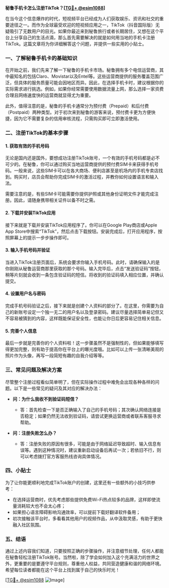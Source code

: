 **秘鲁手机卡怎么注册TikTok？[[TG💪+ @esim1088](https://t.me/s/esim1088)]**

在当今这个信息爆炸的时代，短视频平台已经成为人们获取娱乐、资讯和社交的重要途径之一。而作为全球最受欢迎的短视频应用之一，TikTok（抖音国际版）无疑吸引了无数用户的目光。如果你最近来到秘鲁旅行或者长期居住，又想在这个平台上分享自己的生活点滴，那么首先需要解决的就是如何用当地的手机卡注册TikTok。这篇文章将为你详细解答这个问题，并提供一些实用的小贴士。

### 一、了解秘鲁手机卡的基础知识

在开始之前，我们先来了解一下秘鲁的手机卡市场。秘鲁拥有多个电信运营商，其中最知名的包括Claro、Movistar以及Entel等。这些运营商提供的服务覆盖范围广泛，但具体的服务质量可能会因地区而异。因此，在选择手机卡时，建议根据你的实际需求进行挑选。例如，如果你经常需要使用数据流量上网，那么选择一家资费合理且网络速度快的运营商就显得尤为重要。

此外，值得注意的是，秘鲁的手机卡通常分为预付费（Prepaid）和后付费（Postpaid）两种类型。对于初次来到秘鲁的游客来说，预付费卡更为方便快捷，因为它不需要复杂的信用审核流程，只需购买即可立即激活使用。

### 二、注册TikTok的基本步骤

#### 1. 获取有效的手机号码

无论是国内还是国外，要想成功注册TikTok账号，一个有效的手机号码都是必不可少的。在秘鲁，你可以通过购买当地运营商提供的预付费SIM卡来获得手机号码。一般来说，这些SIM卡可以在各大商场、便利店甚至是机场内的手机专卖店找到。购买时，店员会帮助你完成SIM卡的激活过程，并教你如何设置语言和输入法。

需要注意的是，有些SIM卡可能需要你提供护照或其他身份证明文件才能完成注册。因此，请随身携带相关证件以备不时之需。

#### 2. 下载并安装TikTok应用

接下来就是下载并安装TikTok应用程序了。你可以在Google Play商店或Apple App Store中搜索“TikTok”，然后点击下载按钮。安装完成后，打开应用程序，按照屏幕上的提示一步步操作即可。

#### 3. 输入手机号码并验证

当进入TikTok注册页面后，系统会要求你输入手机号码。此时，请确保输入的是你刚刚从秘鲁运营商那里获取的那个号码。输入完毕后，点击“发送验证码”按钮，稍等片刻就会收到一条包含验证码的短信。将收到的验证码填入相应位置，并确认提交。

#### 4. 设置用户名与密码

完成手机号码验证之后，接下来就是创建个人资料的部分了。在这里，你需要为自己的新账号设定一个独一无二的用户名以及登录密码。建议尽量选择简单易记但又不容易被猜到的内容，这样既能保证安全性，也能让你日后更容易记住相关信息。

#### 5. 完善个人信息

最后一步就是完善你的个人资料啦！这一步骤虽然不是强制性的，但如果能够填写得更加完整，则有助于提高你在平台上的曝光度哦。比如可以上传一张清晰美观的照片作为头像，再写一段简短有趣的自我介绍等等。

### 三、常见问题及解决方案

尽管整个注册过程看似简单明了，但在实际操作过程中难免会出现各种各样的问题。以下是一些常见的疑问及其对应的解决办法：

- **问：为什么我收不到验证码短信？**
  - 答：首先检查一下是否正确输入了自己的手机号码；其次确认网络连接是否稳定；如果仍然无法收到验证码，请尝试更换运营商或者联系客服寻求帮助。
  
- **问：注册失败怎么办？**
  - 答：注册失败的原因有很多，可能是由于网络延迟导致超时、输入信息有误等。遇到这种情况时，建议重新启动设备后再试一次；若依旧不行，则可以考虑拨打官方客服热线咨询具体情况。

### 四、小贴士

为了让你能更顺利地完成TikTok账户的创建，这里还有一些额外的小技巧供参考：

- 在选择运营商时，优先考虑那些提供免费Wi-Fi热点较多的品牌，这样即使流量消耗较大也不会太心疼；
- 如果担心语言障碍影响沟通效率，可以提前下载好翻译软件备用；
- 初次接触该平台时，多看看其他用户的视频作品，从中汲取灵感，有助于更快融入社区氛围。

### 五、结语

通过上述内容我们知道，只要按照正确的步骤操作，并注意细节处理，任何人都能在秘鲁轻松注册TikTok账号。当然啦，除了学会如何加入这个充满活力的世界之外，更重要的是要遵守平台规则，尊重他人权益，共同营造健康和谐的网络环境。希望每位读者都能在这个平台上找到属于自己的快乐时光！

[[TG💪+ @esim1088](https://t.me/s/esim1088) ![Image](https://i.postimg.cc/4NQfJmqS/Snipaste-2025-05-13-00-14-12.png)]
